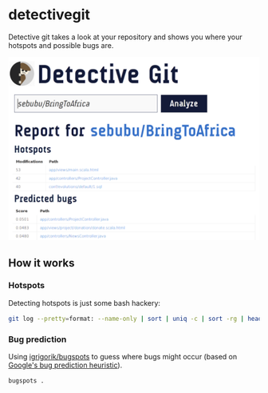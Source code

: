 # detectivegit

Detective git takes a look at your repository and shows you
where your hotspots and possible bugs are.

![Screenshot of Flinter](screenshot.png)

## How it works

### Hotspots

Detecting hotspots is just some bash hackery:

```bash
git log --pretty=format: --name-only | sort | uniq -c | sort -rg | head -n 10'
```

### Bug prediction

Using [igrigorik/bugspots](https://github.com/igrigorik/bugspots) to guess
where bugs might occur (based on [Google's bug prediction heuristic](http://google-engtools.blogspot.ch/2011/12/bug-prediction-at-google.html)).

```
bugspots .
```
